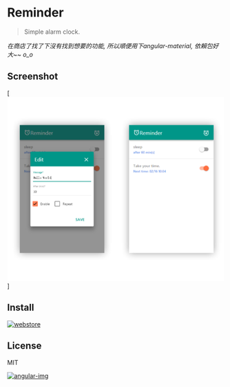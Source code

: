 # Reminder

>Simple alarm clock.

*在商店了找了下沒有找到想要的功能, 所以順便用下angular-material, 依賴包好大~~ o_o*

## Screenshot

[![screenshot](./images/screenshot.png)]

## Install

[![webstore](https://developer.chrome.com/webstore/images/ChromeWebStore_BadgeWBorder_v2_206x58.png)](https://chrome.google.com/webstore/detail/nhinihlcaopodengnofmddnibmjiahep)

## License

MIT

[![angular-img](https://img.shields.io/badge/angular--material-1.0.5-2BAF2B.svg?style=flat-square)](https://material.angularjs.org/)
